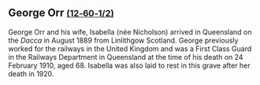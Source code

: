 ## George Orr <small>[(12‑60‑1/2)](https://brisbane.discovereverafter.com/profile/31773978 "Go to Memorial Information" )</small>

George Orr and his wife, Isabella (née Nicholson) arrived in Queensland on the *Dacca* in August 1889 from Linlithgow Scotland. George previously worked for the railways in the United Kingdom and was a First Class Guard in the Railways Department in Queensland at the time of his death on 24 February 1910, aged 68. Isabella was also laid to rest in this grave after her death in 1920.
